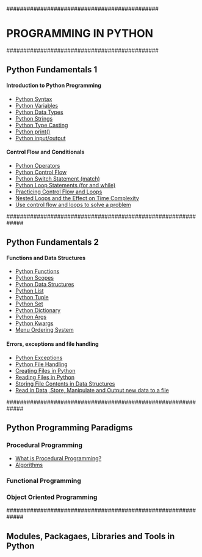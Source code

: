 #############################################

# PROGRAMMING IN PYTHON

#############################################

## Python Fundamentals 1

#### Introduction to Python Programming

- [Python Syntax](https://github.com/marvedventures/programming-in-python/blob/master/1-python-fundamentals/introduction-to-python/python_syntax.py)
- [Python Variables](https://github.com/marvedventures/programming-in-python/blob/master/1-python-fundamentals/introduction-to-python/python_variables.py)
- [Python Data Types](https://github.com/marvedventures/programming-in-python/blob/master/1-python-fundamentals/introduction-to-python/python_data_types.py)
- [Python Strings](https://github.com/marvedventures/programming-in-python/blob/master/1-python-fundamentals/introduction-to-python/python_strings.py)
- [Python Type Casting](https://github.com/marvedventures/programming-in-python/blob/master/1-python-fundamentals/introduction-to-python/python_type_casting.py)
- [Python print()](https://github.com/marvedventures/programming-in-python/blob/master/1-python-fundamentals/introduction-to-python/python_print.py)
- [Python input/output](https://github.com/marvedventures/programming-in-python/blob/master/1-python-fundamentals/introduction-to-python/python_input_output.py)

#### Control Flow and Conditionals

- [Python Operators](https://github.com/marvedventures/programming-in-python/blob/master/1-python-fundamentals/control-flow-and-conditionals/python_operators.py)
- [Python Control Flow](https://github.com/marvedventures/programming-in-python/blob/master/1-python-fundamentals/control-flow-and-conditionals/python_control_flow.py)
- [Python Switch Statement (match)](https://github.com/marvedventures/programming-in-python/blob/master/1-python-fundamentals/control-flow-and-conditionals/python_match.py)
- [Python Loop Statements (for and while)](https://github.com/marvedventures/programming-in-python/blob/master/1-python-fundamentals/control-flow-and-conditionals/python_loops.py)
- [Practicing Control Flow and Loops](https://github.com/marvedventures/programming-in-python/blob/master/1-python-fundamentals/control-flow-and-conditionals/practice_loops_and_control_flow.py)
- [Nested Loops and the Effect on Time Complexity](https://github.com/marvedventures/programming-in-python/blob/master/1-python-fundamentals/control-flow-and-conditionals/python_loop_complexity.py)
- [Use control flow and loops to solve a problem](https://github.com/marvedventures/programming-in-python/blob/master/1-python-fundamentals/control-flow-and-conditionals/ex_control_flow_and_loops.py)

#############################################################

## Python Fundamentals 2

#### Functions and Data Structures

- [Python Functions](https://github.com/marvedventures/programming-in-python/blob/master/2-python-fundamentals/functions-and-data-structures/python_functions.py)
- [Python Scopes](https://github.com/marvedventures/programming-in-python/blob/master/2-python-fundamentals/functions-and-data-structures/python_scope.py)
- [Python Data Structures](https://github.com/marvedventures/programming-in-python/blob/master/2-python-fundamentals/functions-and-data-structures/python_ds.py)
- [Python List](https://github.com/marvedventures/programming-in-python/blob/master/2-python-fundamentals/functions-and-data-structures/python_list.py)
- [Python Tuple](https://github.com/marvedventures/programming-in-python/blob/master/2-python-fundamentals/functions-and-data-structures/python_tuple.py)
- [Python Set](https://github.com/marvedventures/programming-in-python/blob/master/2-python-fundamentals/functions-and-data-structures/python_set.py)
- [Python Dictionary](https://github.com/marvedventures/programming-in-python/blob/master/2-python-fundamentals/functions-and-data-structures/python_dictionary.py)
- [Python Args](https://github.com/marvedventures/programming-in-python/blob/master/2-python-fundamentals/functions-and-data-structures/python_args.py)
- [Python Kwargs](https://github.com/marvedventures/programming-in-python/blob/master/2-python-fundamentals/functions-and-data-structures/python_kwargs.py)
- [Menu Ordering System](https://github.com/marvedventures/programming-in-python/blob/master/2-python-fundamentals/functions-and-data-structures/menu_ordering_system.py)

#### Errors, exceptions and file handling

- [Python Exceptions](https://github.com/marvedventures/programming-in-python/blob/master/2-python-fundamentals/errors-exceptions-and-file-handling/python_exceptions.py)
- [Python File Handling](https://github.com/marvedventures/programming-in-python/blob/master/2-python-fundamentals/errors-exceptions-and-file-handling/python_file_handling.py)
- [Creating Files in Python](https://github.com/marvedventures/programming-in-python/blob/master/2-python-fundamentals/errors-exceptions-and-file-handling/python_create_file.py)
- [Reading Files in Python](https://github.com/marvedventures/programming-in-python/blob/master/2-python-fundamentals/errors-exceptions-and-file-handling/python_read_file.py)
- [Storing File Contents in Data Structures](https://github.com/marvedventures/programming-in-python/blob/master/2-python-fundamentals/errors-exceptions-and-file-handling/python_read_file.py)
- [Read in Data, Store, Manipulate and Output new data to a file](https://github.com/marvedventures/programming-in-python/blob/master/2-python-fundamentals/errors-exceptions-and-file-handling/read_store_manipulate_output.py)

#############################################################

## Python Programming Paradigms

### Procedural Programming

- [What is Procedural Programming?](https://github.com/marvedventures/programming-in-python/blob/master/3-programming-paradigms/procedural-programming/python_procedural.py)
- [Algorithms](https://github.com/marvedventures/programming-in-python/blob/master/3-programming-paradigms/procedural-programming/python_algorithms.py)

### Functional Programming

### Object Oriented Programming

#############################################################

## Modules, Packagaes, Libraries and Tools in Python
